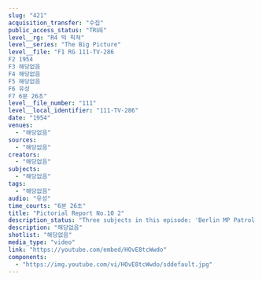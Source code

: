```yaml
---
slug: "421"
acquisition_transfer: "수집"
public_access_status: "TRUE"
level__rg: "R4 빅 픽쳐"
level__series: "The Big Picture"
level__file: "F1 RG 111-TV-286
F2 1954
F3 해당없음
F4 해당없음
F5 해당없음
F6 유성
F7 6분 26초"
level__file_number: "111"
level__local_identifier: "111-TV-286"
date: "1954"
venues: 
  - "해당없음"
sources: 
  - "해당없음"
creators: 
  - "해당없음"
subjects: 
  - "해당없음"
tags: 
  - "해당없음"
audio: "유성"
time_courts: "6분 26초"
title: "Pictorial Report No.10 2"
description_status: "Three subjects in this episode: 'Berlin MP Patrol', 100 miles deep in the Soviet Zone of Germany; the Rhine Engineer Depot, Kaiserslautern, Germany; and Army light aviation in Korea."
description: "해당없음"
shotlist: "해당없음"
media_type: "video"
link: "https://youtube.com/embed/HOvE8tcWwdo"
components: 
  - "https://img.youtube.com/vi/HOvE8tcWwdo/sddefault.jpg"
---
```

